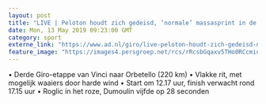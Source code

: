 ```yaml
---
layout: post
title: "LIVE | Peloton houdt zich gedeisd, ‘normale’ massasprint in de maak?"
date: Mon, 13 May 2019 09:23:00 GMT
category: sport
externe_link: "https://www.ad.nl/giro/live-peloton-houdt-zich-gedeisd-normale-massasprint-in-de-maak~ac953aaa/"
feature_image: "https://images4.persgroep.net/rcs/rRcsbGqaxv5THo0RCcmiukN4jYY/diocontent/148213282/_fitwidth/400/?appId=21791a8992982cd8da851550a453bd7f&quality=0.7"
---
```


• Derde Giro-etappe van Vinci naar Orbetello (220 km) • Vlakke rit, met mogelijk waaiers door harde wind • Start om 12.17 uur, finish verwacht rond 17.15 uur • Roglic in het roze, Dumoulin vijfde op 28 seconden
